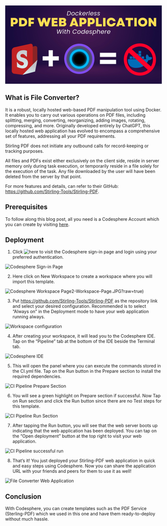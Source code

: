 ![Template Banner](pdf-server.webp?raw=true)

## What is File Converter?
It is a robust, locally hosted web-based PDF manipulation tool using Docker. It enables you to carry out various operations on PDF files, including splitting, merging, converting, reorganizing, adding images, rotating, compressing, and more. Originally developed entirely by ChatGPT, this locally hosted web application has evolved to encompass a comprehensive set of features, addressing all your PDF requirements.

Stirling PDF does not initiate any outbound calls for record-keeping or tracking purposes.

All files and PDFs exist either exclusively on the client side, reside in server memory only during task execution, or temporarily reside in a file solely for the execution of the task. Any file downloaded by the user will have been deleted from the server by that point.

For more features and details, can refer to their GitHub: https://github.com/Stirling-Tools/Stirling-PDF.

## Prerequisites
To follow along this blog post, all you need is a Codesphere Account which you can create by visiting [here](https://codesphere.com/ide/signin).

## Deployment
1. Click ![here](https://codesphere.com/ide/signin) to visit the Codesphere sign-in page and login using your preferred authentication.

![Codesphere Sign-in Page](https://github.com/codesphere-community/templates/blob/main/pdf-server/readme/1-Signin-Page.JPG?raw=true)


2. Here click on New Workspace to create a workspace where you will import this template.

![Codesphere Workspace Page](https://github.com/codesphere-community/templates/blob/main/pdf-server/readme/)2-Workspace-Page.JPG?raw=true)


3. Put https://github.com/Stirling-Tools/Stirling-PDF as the repository link and select your desired configuration. Recommended is to select “Always on” in the Deployment mode to have your web application running always.

![Workspace configuration](https://github.com/codesphere-community/templates/blob/main/pdf-server/readme/3-Workspace-Config.JPG?raw=true)


4. After creating your workspace, it will lead you to the Codesphere IDE. Tap on the “Pipeline” tab at the bottom of the IDE beside the Terminal tab.

![Codesphere IDE](https://github.com/codesphere-community/templates/blob/main/pdf-server/readme/4-Codesphere-IDE.JPG?raw=true)


5. This will open the panel where you can execute the commands stored in the CI.yml file. Tap on the Run button in the Prepare section to install the required dependencies.

![CI Pipeline Prepare Section](https://github.com/codesphere-community/templates/blob/main/pdf-server/readme/5-CI-Prepare-Section.JPG?raw=true)


6. You will see a green highlight on Prepare section if successful. Now Tap on Run section and click the Run button since there are no Test steps for this template.

![CI Pipeline Run Section](https://github.com/codesphere-community/templates/blob/main/pdf-server/readme/6-CI-Run-Section.JPG?raw=true)


7. After tapping the Run button, you will see that the web server boots up indicating that the web application has been deployed. You can tap on the “Open deployment” button at the top right to visit your web application.

![CI Pipeline successful run](https://github.com/codesphere-community/templates/blob/main/pdf-server/readme/7-CI-Successful-Run.JPG?raw=true)


8. That’s it! You just deployed your Stirling-PDF web application in quick and easy steps using Codesphere. Now you can share the application URL with your friends and peers for them to use it as well!

![File Converter Web Application](https://github.com/codesphere-community/templates/blob/main/pdf-server/readme/8-Stirling-PDF.JPG?raw=true)

## Conclusion
With Codesphere, you can create templates such as the PDF Service (Sterling-PDF) which we used in this one and have them ready-to-deploy without much hassle.
